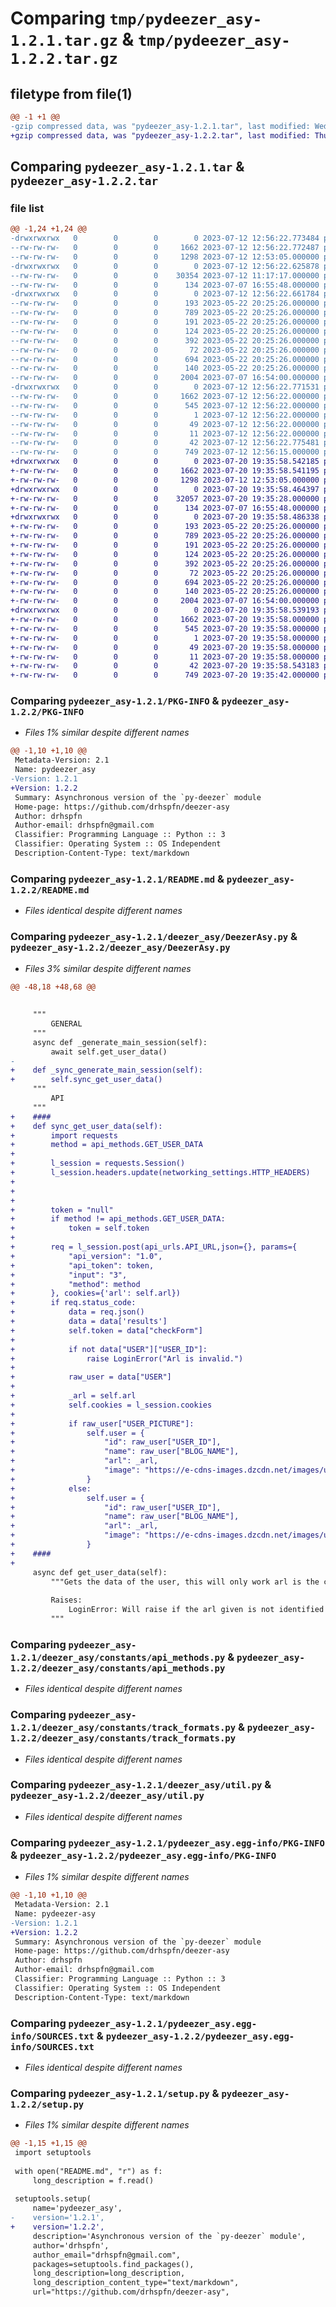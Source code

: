 # Comparing `tmp/pydeezer_asy-1.2.1.tar.gz` & `tmp/pydeezer_asy-1.2.2.tar.gz`

## filetype from file(1)

```diff
@@ -1 +1 @@
-gzip compressed data, was "pydeezer_asy-1.2.1.tar", last modified: Wed Jul 12 12:56:22 2023, max compression
+gzip compressed data, was "pydeezer_asy-1.2.2.tar", last modified: Thu Jul 20 19:35:58 2023, max compression
```

## Comparing `pydeezer_asy-1.2.1.tar` & `pydeezer_asy-1.2.2.tar`

### file list

```diff
@@ -1,24 +1,24 @@
-drwxrwxrwx   0        0        0        0 2023-07-12 12:56:22.773484 pydeezer_asy-1.2.1/
--rw-rw-rw-   0        0        0     1662 2023-07-12 12:56:22.772487 pydeezer_asy-1.2.1/PKG-INFO
--rw-rw-rw-   0        0        0     1298 2023-07-12 12:53:05.000000 pydeezer_asy-1.2.1/README.md
-drwxrwxrwx   0        0        0        0 2023-07-12 12:56:22.625878 pydeezer_asy-1.2.1/deezer_asy/
--rw-rw-rw-   0        0        0    30354 2023-07-12 11:17:17.000000 pydeezer_asy-1.2.1/deezer_asy/DeezerAsy.py
--rw-rw-rw-   0        0        0      134 2023-07-07 16:55:48.000000 pydeezer_asy-1.2.1/deezer_asy/__init__.py
-drwxrwxrwx   0        0        0        0 2023-07-12 12:56:22.661784 pydeezer_asy-1.2.1/deezer_asy/constants/
--rw-rw-rw-   0        0        0      193 2023-05-22 20:25:26.000000 pydeezer_asy-1.2.1/deezer_asy/constants/__init__.py
--rw-rw-rw-   0        0        0      789 2023-05-22 20:25:26.000000 pydeezer_asy-1.2.1/deezer_asy/constants/api_methods.py
--rw-rw-rw-   0        0        0      191 2023-05-22 20:25:26.000000 pydeezer_asy-1.2.1/deezer_asy/constants/api_urls.py
--rw-rw-rw-   0        0        0      124 2023-05-22 20:25:26.000000 pydeezer_asy-1.2.1/deezer_asy/constants/image_hosts.py
--rw-rw-rw-   0        0        0      392 2023-05-22 20:25:26.000000 pydeezer_asy-1.2.1/deezer_asy/constants/networking_settings.py
--rw-rw-rw-   0        0        0       72 2023-05-22 20:25:26.000000 pydeezer_asy-1.2.1/deezer_asy/constants/search_types.py
--rw-rw-rw-   0        0        0      694 2023-05-22 20:25:26.000000 pydeezer_asy-1.2.1/deezer_asy/constants/track_formats.py
--rw-rw-rw-   0        0        0      140 2023-05-22 20:25:26.000000 pydeezer_asy-1.2.1/deezer_asy/exceptions.py
--rw-rw-rw-   0        0        0     2004 2023-07-07 16:54:00.000000 pydeezer_asy-1.2.1/deezer_asy/util.py
-drwxrwxrwx   0        0        0        0 2023-07-12 12:56:22.771531 pydeezer_asy-1.2.1/pydeezer_asy.egg-info/
--rw-rw-rw-   0        0        0     1662 2023-07-12 12:56:22.000000 pydeezer_asy-1.2.1/pydeezer_asy.egg-info/PKG-INFO
--rw-rw-rw-   0        0        0      545 2023-07-12 12:56:22.000000 pydeezer_asy-1.2.1/pydeezer_asy.egg-info/SOURCES.txt
--rw-rw-rw-   0        0        0        1 2023-07-12 12:56:22.000000 pydeezer_asy-1.2.1/pydeezer_asy.egg-info/dependency_links.txt
--rw-rw-rw-   0        0        0       49 2023-07-12 12:56:22.000000 pydeezer_asy-1.2.1/pydeezer_asy.egg-info/requires.txt
--rw-rw-rw-   0        0        0       11 2023-07-12 12:56:22.000000 pydeezer_asy-1.2.1/pydeezer_asy.egg-info/top_level.txt
--rw-rw-rw-   0        0        0       42 2023-07-12 12:56:22.775481 pydeezer_asy-1.2.1/setup.cfg
--rw-rw-rw-   0        0        0      749 2023-07-12 12:56:15.000000 pydeezer_asy-1.2.1/setup.py
+drwxrwxrwx   0        0        0        0 2023-07-20 19:35:58.542185 pydeezer_asy-1.2.2/
+-rw-rw-rw-   0        0        0     1662 2023-07-20 19:35:58.541195 pydeezer_asy-1.2.2/PKG-INFO
+-rw-rw-rw-   0        0        0     1298 2023-07-12 12:53:05.000000 pydeezer_asy-1.2.2/README.md
+drwxrwxrwx   0        0        0        0 2023-07-20 19:35:58.464397 pydeezer_asy-1.2.2/deezer_asy/
+-rw-rw-rw-   0        0        0    32057 2023-07-20 19:35:28.000000 pydeezer_asy-1.2.2/deezer_asy/DeezerAsy.py
+-rw-rw-rw-   0        0        0      134 2023-07-07 16:55:48.000000 pydeezer_asy-1.2.2/deezer_asy/__init__.py
+drwxrwxrwx   0        0        0        0 2023-07-20 19:35:58.486338 pydeezer_asy-1.2.2/deezer_asy/constants/
+-rw-rw-rw-   0        0        0      193 2023-05-22 20:25:26.000000 pydeezer_asy-1.2.2/deezer_asy/constants/__init__.py
+-rw-rw-rw-   0        0        0      789 2023-05-22 20:25:26.000000 pydeezer_asy-1.2.2/deezer_asy/constants/api_methods.py
+-rw-rw-rw-   0        0        0      191 2023-05-22 20:25:26.000000 pydeezer_asy-1.2.2/deezer_asy/constants/api_urls.py
+-rw-rw-rw-   0        0        0      124 2023-05-22 20:25:26.000000 pydeezer_asy-1.2.2/deezer_asy/constants/image_hosts.py
+-rw-rw-rw-   0        0        0      392 2023-05-22 20:25:26.000000 pydeezer_asy-1.2.2/deezer_asy/constants/networking_settings.py
+-rw-rw-rw-   0        0        0       72 2023-05-22 20:25:26.000000 pydeezer_asy-1.2.2/deezer_asy/constants/search_types.py
+-rw-rw-rw-   0        0        0      694 2023-05-22 20:25:26.000000 pydeezer_asy-1.2.2/deezer_asy/constants/track_formats.py
+-rw-rw-rw-   0        0        0      140 2023-05-22 20:25:26.000000 pydeezer_asy-1.2.2/deezer_asy/exceptions.py
+-rw-rw-rw-   0        0        0     2004 2023-07-07 16:54:00.000000 pydeezer_asy-1.2.2/deezer_asy/util.py
+drwxrwxrwx   0        0        0        0 2023-07-20 19:35:58.539193 pydeezer_asy-1.2.2/pydeezer_asy.egg-info/
+-rw-rw-rw-   0        0        0     1662 2023-07-20 19:35:58.000000 pydeezer_asy-1.2.2/pydeezer_asy.egg-info/PKG-INFO
+-rw-rw-rw-   0        0        0      545 2023-07-20 19:35:58.000000 pydeezer_asy-1.2.2/pydeezer_asy.egg-info/SOURCES.txt
+-rw-rw-rw-   0        0        0        1 2023-07-20 19:35:58.000000 pydeezer_asy-1.2.2/pydeezer_asy.egg-info/dependency_links.txt
+-rw-rw-rw-   0        0        0       49 2023-07-20 19:35:58.000000 pydeezer_asy-1.2.2/pydeezer_asy.egg-info/requires.txt
+-rw-rw-rw-   0        0        0       11 2023-07-20 19:35:58.000000 pydeezer_asy-1.2.2/pydeezer_asy.egg-info/top_level.txt
+-rw-rw-rw-   0        0        0       42 2023-07-20 19:35:58.543183 pydeezer_asy-1.2.2/setup.cfg
+-rw-rw-rw-   0        0        0      749 2023-07-20 19:35:42.000000 pydeezer_asy-1.2.2/setup.py
```

### Comparing `pydeezer_asy-1.2.1/PKG-INFO` & `pydeezer_asy-1.2.2/PKG-INFO`

 * *Files 1% similar despite different names*

```diff
@@ -1,10 +1,10 @@
 Metadata-Version: 2.1
 Name: pydeezer_asy
-Version: 1.2.1
+Version: 1.2.2
 Summary: Asynchronous version of the `py-deezer` module
 Home-page: https://github.com/drhspfn/deezer-asy
 Author: drhspfn
 Author-email: drhspfn@gmail.com
 Classifier: Programming Language :: Python :: 3
 Classifier: Operating System :: OS Independent
 Description-Content-Type: text/markdown
```

### Comparing `pydeezer_asy-1.2.1/README.md` & `pydeezer_asy-1.2.2/README.md`

 * *Files identical despite different names*

### Comparing `pydeezer_asy-1.2.1/deezer_asy/DeezerAsy.py` & `pydeezer_asy-1.2.2/deezer_asy/DeezerAsy.py`

 * *Files 3% similar despite different names*

```diff
@@ -48,18 +48,68 @@
 
 
     """
         GENERAL
     """
     async def _generate_main_session(self):
         await self.get_user_data()
-
+    def _sync_generate_main_session(self):
+        self.sync_get_user_data()
     """
         API
     """
+    ####
+    def sync_get_user_data(self):
+        import requests
+        method = api_methods.GET_USER_DATA
+
+        l_session = requests.Session()
+        l_session.headers.update(networking_settings.HTTP_HEADERS)
+
+        
+
+        token = "null"
+        if method != api_methods.GET_USER_DATA:
+            token = self.token
+
+        req = l_session.post(api_urls.API_URL,json={}, params={
+            "api_version": "1.0",
+            "api_token": token,
+            "input": "3",
+            "method": method
+        }, cookies={'arl': self.arl})
+        if req.status_code:
+            data = req.json()
+            data = data['results']
+            self.token = data["checkForm"]
+
+            if not data["USER"]["USER_ID"]:
+                raise LoginError("Arl is invalid.")
+
+            raw_user = data["USER"]
+
+            _arl = self.arl
+            self.cookies = l_session.cookies
+            
+            if raw_user["USER_PICTURE"]:
+                self.user = {
+                    "id": raw_user["USER_ID"],
+                    "name": raw_user["BLOG_NAME"],
+                    "arl": _arl,
+                    "image": "https://e-cdns-images.dzcdn.net/images/user/{0}/250x250-000000-80-0-0.jpg".format(raw_user["USER_PICTURE"])
+                }
+            else:
+                self.user = {
+                    "id": raw_user["USER_ID"],
+                    "name": raw_user["BLOG_NAME"],
+                    "arl": _arl,
+                    "image": "https://e-cdns-images.dzcdn.net/images/user/250x250-000000-80-0-0.jpg"
+                }
+    ####
+
     async def get_user_data(self):
         """Gets the data of the user, this will only work arl is the cookie. Make sure you have run login_via_arl() before using this.
 
         Raises:
             LoginError: Will raise if the arl given is not identified by Deezer
         """
```

### Comparing `pydeezer_asy-1.2.1/deezer_asy/constants/api_methods.py` & `pydeezer_asy-1.2.2/deezer_asy/constants/api_methods.py`

 * *Files identical despite different names*

### Comparing `pydeezer_asy-1.2.1/deezer_asy/constants/track_formats.py` & `pydeezer_asy-1.2.2/deezer_asy/constants/track_formats.py`

 * *Files identical despite different names*

### Comparing `pydeezer_asy-1.2.1/deezer_asy/util.py` & `pydeezer_asy-1.2.2/deezer_asy/util.py`

 * *Files identical despite different names*

### Comparing `pydeezer_asy-1.2.1/pydeezer_asy.egg-info/PKG-INFO` & `pydeezer_asy-1.2.2/pydeezer_asy.egg-info/PKG-INFO`

 * *Files 1% similar despite different names*

```diff
@@ -1,10 +1,10 @@
 Metadata-Version: 2.1
 Name: pydeezer-asy
-Version: 1.2.1
+Version: 1.2.2
 Summary: Asynchronous version of the `py-deezer` module
 Home-page: https://github.com/drhspfn/deezer-asy
 Author: drhspfn
 Author-email: drhspfn@gmail.com
 Classifier: Programming Language :: Python :: 3
 Classifier: Operating System :: OS Independent
 Description-Content-Type: text/markdown
```

### Comparing `pydeezer_asy-1.2.1/pydeezer_asy.egg-info/SOURCES.txt` & `pydeezer_asy-1.2.2/pydeezer_asy.egg-info/SOURCES.txt`

 * *Files identical despite different names*

### Comparing `pydeezer_asy-1.2.1/setup.py` & `pydeezer_asy-1.2.2/setup.py`

 * *Files 1% similar despite different names*

```diff
@@ -1,15 +1,15 @@
 import setuptools
 
 with open("README.md", "r") as f:
     long_description = f.read()
 
 setuptools.setup(
     name='pydeezer_asy',
-    version='1.2.1',
+    version='1.2.2',
     description='Asynchronous version of the `py-deezer` module',
     author='drhspfn',
     author_email="drhspfn@gmail.com",
     packages=setuptools.find_packages(),
     long_description=long_description,
     long_description_content_type="text/markdown",
     url="https://github.com/drhspfn/deezer-asy",
```

